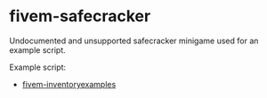 # fivem-safecracker
Undocumented and unsupported safecracker minigame used for an example script.

Example script:
- [fivem-inventoryexamples](https://github.com/meta-hub/fivem-inventoryexamples)
